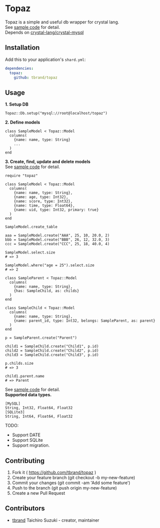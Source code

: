 # Topaz

Topaz is a simple and useful db wrapper for crystal lang.  
See [sample code](https://github.com/tbrand/topaz/blob/master/sample) for detail.  
Depends on [crystal-lang/crystal-mysql](https://github.com/crystal-lang/crystal-mysql)  

## Installation

Add this to your application's `shard.yml`:

```yaml
dependencies:
  topaz:
    github: tbrand/topaz
```

## Usage

**1. Setup DB**
```crystal
Topaz::Db.setup("mysql://root@localhost/topaz")
```

**2. Define models**
```crystal
class SampleModel < Topaz::Model
  columns(
    {name: name, type: String}
    ...
  )
end
```

**3. Create, find, update and delete models**  
See [sample code](https://github.com/tbrand/topaz/blob/master/sample/model.cr) for detail.

```crystal
require "topaz"

class SampleModel < Topaz::Model
  columns(
    {name: name, type: String},
    {name: age, type: Int32},
    {name: score, type: Int32},
    {name: time, type: Float64},
    {name: uid, type: Int32, primary: true}
  )
end

SampleModel.create_table

aaa = SampleModel.create("AAA", 25, 10, 20.0, 2)
bbb = SampleModel.create("BBB", 26, 12, 32.0, 3)
ccc = SampleModel.create("CCC", 25, 18, 40.0, 4)

SampleModel.select.size
# => 3

SampleModel.where("age = 25").select.size
# => 2

class SampleParent < Topaz::Model
  columns(
    {name: name, type: String},
    {has: SampleChild, as: childs}
  )
end

class SampleChild < Topaz::Model
  columns(
    {name: name, type: String},
    {name: parent_id, type: Int32, belongs: SampleParent, as: parent}
  )
end

p = SampleParent.create("Parent")

child1 = SampleChild.create("Child1", p.id)
child2 = SampleChild.create("Child2", p.id)
child3 = SampleChild.create("Child3", p.id)

p.childs.size
# => 3

child1.parent.name
# => Parent

```

See [sample code](https://github.com/tbrand/topaz/blob/master/sample/association.cr) for detail.  
**Supported data types.**
```
[MySQL]
String, Int32, Float64, Float32
[SQLite3]
String, Int64, Float64, Float32
```

TODO:
* Support DATE
* Support SQLite
* Support migration.

## Contributing

1. Fork it ( https://github.com/tbrand/topaz )
2. Create your feature branch (git checkout -b my-new-feature)
3. Commit your changes (git commit -am 'Add some feature')
4. Push to the branch (git push origin my-new-feature)
5. Create a new Pull Request

## Contributors

- [tbrand](https://github.com/tbrand) Taichiro Suzuki - creator, maintainer
